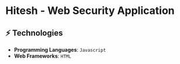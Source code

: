 # Hitesh - Web Security Application


## ⚡ Technologies

* **Programming Languages**: `Javascript` 
* **Web Frameworks**: `HTML` 
